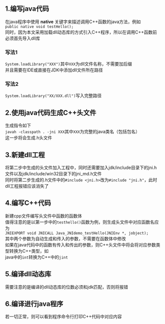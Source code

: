 ## 1.编写java代码
在java程序中使用 __native__ 关键字来描述调用C++函数的java方法，例如  
`public native void testHello();`  
同时，因为本文采用加载dll动态库的方式引入C++程序，所以在调用C++函数前必须首先导入dll库  
### 写法1
`System.loadLibrary("XXX")`其中`XXX`为dll文件名称，不需要加后缀  
并且需要在IDE或直接在JDK中添加dll文件所在路径  
### 写法2
`System.loadLibrary("XX/XXX.dll")`写入完整路径
## 2.使用java代码生成C++头文件
生成指令如下  
`javah -classpath . -jni XXX`其中`XXX`为完整的java类名（包括包名）  
这一步将会生成.h头文件
## 3.新建dll工程
将第二步中生成的头文件加入工程中，同时还需要加入jdk/include目录下的jni.h文件以及jdk/include/win32目录下的jni_md.h文件    
同时将第二步生成的.h文件中的`#include <jni.h>`改为`#include "jni.h"`，此时dll工程报错应该消失了  
## 4.编写C++代码
新建cpp文件编写头文件中函数的函数体  
值得注意的是以第一步中的`testhello()`函数为例，则生成头文件中对应函数名应为  
`JNIEXPORT void JNICALL Java_JNIdemo_testHello(JNIEnv *, jobject);`  
其中两个参数为自动生成和传入的参数，不需要在函数体中修改  
如果在java代码中的函数有传入和传出的参数，则C++头文件中将会将对应参数类型转换为C++类型，如  
java中的`int`转换为C++中的`jint`  
## 5.编译dll动态库
需要注意的是编译的dll动态库的位数必须和jdk匹配，否则将报错  
## 6.编译进行java程序
若一切正常，则可以看到程序命令行打印C++代码中对应内容
